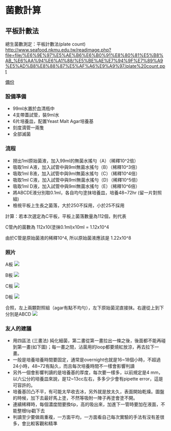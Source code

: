 菌數計算
=====

## 平板計數法
總生菌數測定：平板計數法(plate count)
<http://www.seafood.nkmu.edu.tw/readimage.php?file=file/%E6%9E%97%E5%AE%B6%E6%B0%91%E8%80%81%E5%B8%AB_%E6%AA%94%E6%A1%88/%E5%BE%AE%E7%94%9F%E7%89%A9%E5%AD%B8%E8%88%87%E5%AF%A6%E9%A9%97/plate%20count.ppt>

[備份](opt/platecount.ppt)

### 設備準備
* 99ml水置於血清瓶中
* 4支帶蓋試管，裝9ml水
* 6片培養皿，配置Yeast Malt Agar培養基
* 刻度滴管一兩隻
* 全部滅菌

### 流程
* 撈出1ml原始菌液，加入99ml的無菌水搖勻（A）（稀釋10^2倍）
* 吸取1ml A液，加入試管中與9ml無菌水搖勻（B）（稀釋10^3倍）
* 吸取1ml B液，加入試管中與9ml無菌水搖勻（C）（稀釋10^4倍）
* 吸取1ml C液，加入試管中與9ml無菌水搖勻（D）（稀釋10^5倍）
* 吸取1ml D液，加入試管中與9ml無菌水搖勻（E）（稀釋10^6倍）
* 將ABCDE液分別取0.1ml，各自均勻塗抹培養皿，培養48~72hr (留一片對照組)
* 檢視平板上生長之菌落，大於250不採用，小於25不採用


計算：若本次選定為C平板，平板上菌落數量為112個，則代表

C管內的菌數為 112x10(塗抹0.1ml)x10ml = 1.12x10^4

由於C管是原始菌液的稀釋10^4, 所以原始菌液應該是 1.22x10^8

### 照片

A板
![](img/pc_A.jpg)

B板
![](img/pc_B.jpg)

C板
![](img/pc_C.jpg)

D板
![](img/pc_D.jpg)

合照，左上兩顆對照組（agar有點不均勻），左下原始菌泥直接抹。右邊從上到下分別是ABCD
![](img/pc_all.jpg)

### 友人的建議

* 用四區法 (三畫法) 純化細菌，第二畫從第一畫拉出一條之後，後面都不能再碰到第一畫(如下圖)；每一畫之間，沾菌用的loop都要燒紅放涼，再去拉下一畫。
* 一般是培養培養時間要固定，通常是overnight也就是16~18個小時，不超過24小時，48~72有點久，而且每次培養時間不一樣會影響判讀
* 另外一個會影響判讀的是培養基的厚度，每次要一樣多，以前規定是4 mm，以六公分的培養皿來說，是12~13cc左右，多多少少會有pipette error，這是可容許的。
* 培養基凹凸不平，有可能太早收去冰，另外就是放太久，表面開始乾燥。圖盤的時候，加下去最好馬上塗，不然等吸附一陣子再塗會塗不開。
* 連續稀釋時，每個濃度間要換tip，高的吸出來，加進下一管時要加在液面，不能整根tip戳下去
* 判讀至少要做兩重複，一方面平均，一方面看自己每次實驗的手法有沒有差很多，會比較客觀和精準